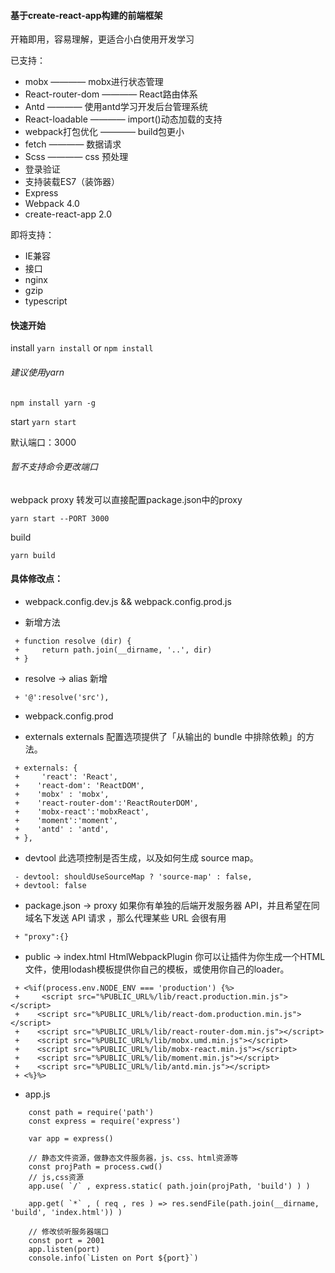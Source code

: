 #### 基于create-react-app构建的前端框架

开箱即用，容易理解，更适合小白使用开发学习

已支持：
- mobx ———— mobx进行状态管理
- React-router-dom ————  React路由体系
- Antd ———— 使用antd学习开发后台管理系统
- React-loadable ———— import()动态加载的支持
- webpack打包优化 ———— build包更小
- fetch ———— 数据请求
- Scss ———— css 预处理
- 登录验证
- 支持装载ES7（装饰器）
- Express 
- Webpack 4.0
- create-react-app 2.0

即将支持：
- IE兼容
- 接口
- nginx
- gzip
- typescript

#### 快速开始

install
`yarn install` or `npm install`

###### 建议使用yarn
`npm install yarn -g`

start
`yarn start`

默认端口：3000
###### 暂不支持命令更改端口

webpack proxy 
转发可以直接配置package.json中的proxy

`yarn start --PORT 3000`

build

`yarn build`

#### 具体修改点：

- webpack.config.dev.js && webpack.config.prod.js
+ 新增方法
```
 + function resolve (dir) {
 +     return path.join(__dirname, '..', dir)
 + }
```
+ resolve -> alias 新增
```
 + '@':resolve('src'),

```

- webpack.config.prod
+ externals 
    externals 配置选项提供了「从输出的 bundle 中排除依赖」的方法。

```
 + externals: {
 +     'react': 'React',
 +    'react-dom': 'ReactDOM',
 +    'mobx' : 'mobx',
 +    'react-router-dom':'ReactRouterDOM',
 +    'mobx-react':'mobxReact',
 +    'moment':'moment',
 +    'antd' : 'antd',
 + },
```
+ devtool
    此选项控制是否生成，以及如何生成 source map。

```
 - devtool: shouldUseSourceMap ? 'source-map' : false,
 + devtool: false 
```

- package.json -> proxy
    如果你有单独的后端开发服务器 API，并且希望在同域名下发送 API 请求 ，那么代理某些 URL 会很有用

```
 + "proxy":{}
```

- public -> index.html
    HtmlWebpackPlugin 你可以让插件为你生成一个HTML文件，使用lodash模板提供你自己的模板，或使用你自己的loader。

```
 + <%if(process.env.NODE_ENV === 'production') {%>
 +     <script src="%PUBLIC_URL%/lib/react.production.min.js"></script>
 +    <script src="%PUBLIC_URL%/lib/react-dom.production.min.js"></script>
 +    <script src="%PUBLIC_URL%/lib/react-router-dom.min.js"></script>
 +    <script src="%PUBLIC_URL%/lib/mobx.umd.min.js"></script>
 +    <script src="%PUBLIC_URL%/lib/mobx-react.min.js"></script>
 +    <script src="%PUBLIC_URL%/lib/moment.min.js"></script>
 +    <script src="%PUBLIC_URL%/lib/antd.min.js"></script>
 + <%}%>
```

- app.js

```
    const path = require('path')
    const express = require('express')

    var app = express()

    // 静态文件资源，做静态文件服务器，js、css、html资源等
    const projPath = process.cwd()
    // js,css资源
    app.use( `/` , express.static( path.join(projPath, 'build') ) )

    app.get( `*` , ( req , res ) => res.sendFile(path.join(__dirname, 'build', 'index.html')) )

    // 修改侦听服务器端口
    const port = 2001
    app.listen(port)
    console.info(`Listen on Port ${port}`)
```